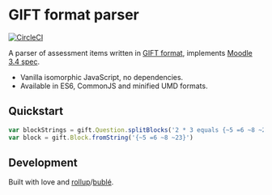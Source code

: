 # GIFT format parser

[![CircleCI](https://circleci.com/gh/pavlov99/gift/tree/master.svg?style=svg&circle-token=be34ec20970ec37168473206d036856c90701251)](https://circleci.com/gh/pavlov99/gift/tree/master)

A parser of assessment items written in [GIFT format](https://en.wikipedia.org/wiki/GIFT_(file_format)), implements [Moodle 3.4 spec](https://docs.moodle.org/34/en/GIFT_format).

* Vanilla isomorphic JavaScript, no dependencies.
* Available in ES6, CommonJS and minified UMD formats.

## Quickstart

```javascript
var blockStrings = gift.Question.splitBlocks('2 * 3 equals {~5 =6 ~8 ~23}')
var block = gift.Block.fromString('{~5 =6 ~8 ~23}')
```

## Development

Built with love and [rollup](https://github.com/rollup/rollup)/[bublé](https://github.com/Rich-Harris/buble).
